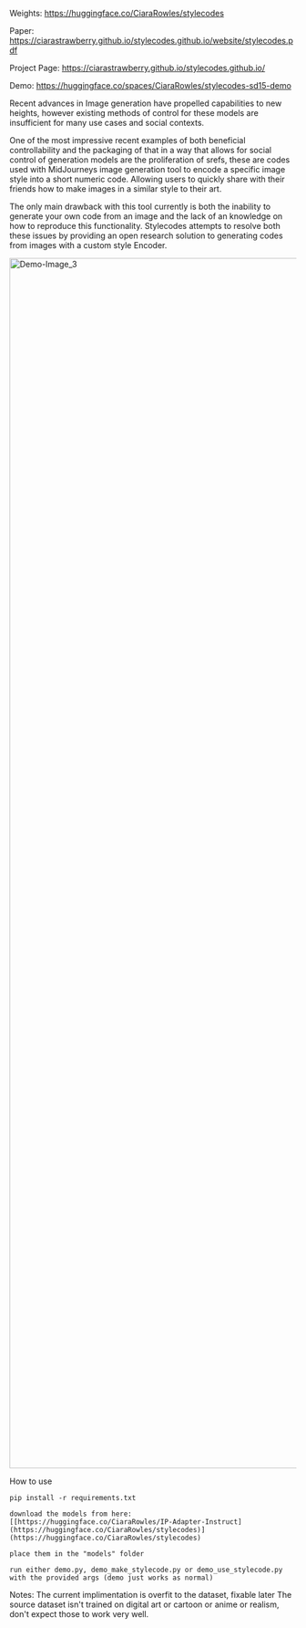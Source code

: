 Weights: https://huggingface.co/CiaraRowles/stylecodes

Paper: https://ciarastrawberry.github.io/stylecodes.github.io/website/stylecodes.pdf

Project Page: https://ciarastrawberry.github.io/stylecodes.github.io/

Demo: https://huggingface.co/spaces/CiaraRowles/stylecodes-sd15-demo

Recent advances in Image generation have propelled capabilities to new heights, however existing methods of control for these models are insufficient for many use cases and social contexts.

One of the most impressive recent examples of both beneficial controllability and the packaging of that in a way that allows for social control of generation models are the proliferation of srefs, these are codes used with MidJourneys image generation tool to encode a specific image style into a short numeric code. Allowing users to quickly share with their friends how to make images in a similar style to their art.

The only main drawback with this tool currently is both the inability to generate your own code from an image and the lack of an knowledge on how to reproduce this functionality. Stylecodes attempts to resolve both these issues by providing an open research solution to generating codes from images with a custom style Encoder.

<img width="2122" alt="Demo-Image_3" src="https://github.com/user-attachments/assets/e7150b5e-8ea6-46ae-afa0-b8e48b8104d6">


How to use

```
pip install -r requirements.txt

download the models from here: [[https://huggingface.co/CiaraRowles/IP-Adapter-Instruct](https://huggingface.co/CiaraRowles/stylecodes)](https://huggingface.co/CiaraRowles/stylecodes)

place them in the "models" folder

run either demo.py, demo_make_stylecode.py or demo_use_stylecode.py with the provided args (demo just works as normal)

```

Notes:
The current implimentation is overfit to the dataset, fixable later
The source dataset isn't trained on digital art or cartoon or anime or realism, don't expect those to work very well.
